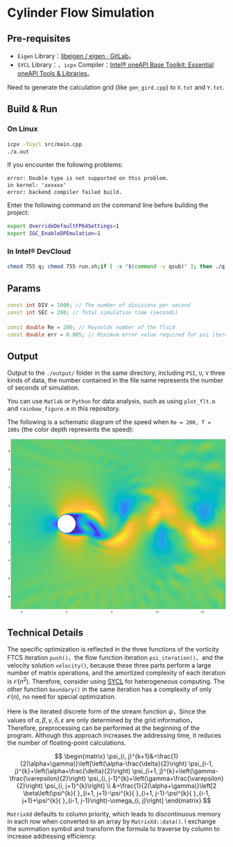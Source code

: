 # Cylinder Flow Simulation

## Pre-requisites

- `Eigen` Library：[libeigen / eigen · GitLab](https://gitlab.com/libeigen/eigen)。
- `SYCL` Library：、`icpx` Compiler：[Intel® oneAPI Base Toolkit: Essential oneAPI Tools & Libraries](https://www.intel.cn/content/www/cn/zh/developer/tools/oneapi/base-toolkit.html)。

Need to generate the calculation grid (like `gen_gird.cpp`) to `X.txt` and `Y.txt`.

## Build & Run

### On Linux

```sh
icpx -fsycl src/main.cpp
./a.out
```

If you encounter the following problems:

```
error: Double type is not supported on this problem.
in kernel: 'xxxxxx'
error: backend compiler failed build.
```

Enter the following command on the command line before building the project:

```bash
export OverrideDefaultFP64Settings=1 
export IGC_EnableDPEmulation=1
```

### In Intel® DevCloud

```sh
chmod 755 q; chmod 755 run.sh;if [ -x "$(command -v qsub)" ]; then ./q run.sh; else ./run.sh; fi
```


## Params

```c++
const int DIV = 1000; // The number of divisions per second
const int SEC = 200; // Total simulation time (seconds)

const double Re = 200; // Reynolds number of the fluid
const double err = 0.005; // Minimum error value required for psi iterations
```

## Output

Output to the `./output/` folder in the same directory, including `PSI`, `U`, `V` three kinds of data, the number contained in the file name represents the number of seconds of simulation.

You can use `Matlab` or `Python` for data analysis, such as using `plot_flt.m` and `rainbow_figure.m` in this repository.

The following is a schematic diagram of the speed when `Re = 200, T = 100s` (the color depth represents the speed):

![schematic diagram of the speed](./img/spd_cl.jpg)

## Technical Details

The specific optimization is reflected in the three functions of the vorticity FTCS iteration `push()`、the flow function iteration `psi_iteration()`、and the velocity solution `velocity()`, because these three parts perform a large number of matrix operations, and the amortized complexity of each iteration is $\mathcal O(n^2)$. Therefore, consider using [SYCL](https://www.intel.com/content/www/us/en/developer/tools/oneapi/data-parallel-c-plus-plus.html) for heterogeneous computing. The other function `boundary()` in the same iteration has a complexity of only $\mathcal O(n)$, no need for special optimization.

Here is the iterated discrete form of the stream function $\psi$，Since the values of $\alpha, \beta, \gamma, \delta, \varepsilon$ are only determined by the grid information，Therefore, preprocessing can be performed at the beginning of the program. Although this approach increases the addressing time, it reduces the number of floating-point calculations.

$$
\begin{matrix} 
\psi_{i, j}^{k+1}&=\frac{1}{2(\alpha+\gamma)}\left[\left(\alpha-\frac{\delta}{2}\right) \psi_{i-1, j}^{k}+\left(\alpha+\frac{\delta}{2}\right) \psi_{i+1, j}^{k}+\left(\gamma-\frac{\varepsilon}{2}\right) \psi_{i, j-1}^{k}+\left(\gamma+\frac{\varepsilon}{2}\right) \psi_{i, j+1}^{k}\right] \\  
  &+\frac{1}{2(\alpha+\gamma)}\left[2 \beta\left(\psi^{k}{ }_{i+1, j+1}-\psi^{k}{ }_{i+1, j-1}-\psi^{k}{ }_{i-1, j+1}+\psi^{k}{ }_{i-1, j-1}\right)-\omega_{i, j}\right]
\end{matrix}
$$

`MatrixXd` defaults to column priority, which leads to discontinuous memory in each row when converted to an array by `MatrixXd::data()`. I exchange the summation symbol and transform the formula to traverse by column to increase addressing efficiency.